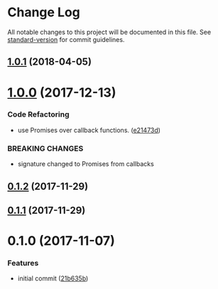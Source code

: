 # Change Log

All notable changes to this project will be documented in this file. See [standard-version](https://github.com/conventional-changelog/standard-version) for commit guidelines.

<a name="1.0.1"></a>
## [1.0.1](https://github.com/timbru31/cordova-plugin-detect-webview-engine/compare/v1.0.0...v1.0.1) (2018-04-05)



<a name="1.0.0"></a>
# [1.0.0](https://github.com/timbru31/cordova-plugin-detect-webview-engine/compare/v0.1.1...v1.0.0) (2017-12-13)


### Code Refactoring

* use Promises over callback functions. ([e21473d](https://github.com/timbru31/cordova-plugin-detect-webview-engine/commit/e21473d))


### BREAKING CHANGES

* signature changed to Promises from callbacks



<a name="0.1.2"></a>
## [0.1.2](https://github.com/timbru31/cordova-plugin-detect-webview-engine/compare/v0.1.1...v0.1.2) (2017-11-29)



<a name="0.1.1"></a>
## [0.1.1](https://github.com/timbru31/cordova-plugin-detect-webview-engine/compare/v0.1.0...v0.1.1) (2017-11-29)



<a name="0.1.0"></a>
# 0.1.0 (2017-11-07)


### Features

* initial commit ([21b635b](https://github.com/timbru31/cordova-plugin-detect-webview-engine/commit/21b635b))

